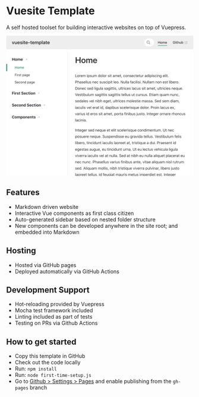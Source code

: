 # Vuesite Template

A self hosted toolset for building interactive websites on top of Vuepress.

![Preview of website - site name navigation, sidebar, front page content](./screenshot.png)

## Features

- Markdown driven website
- Interactive Vue components as first class citizen
- Auto-generated sidebar based on nested folder structure
- New components can be developed anywhere in the site root; and embedded into Markdown

## Hosting

- Hosted via GitHub pages
- Deployed automatically via GitHub Actions

## Development Support

- Hot-reloading provided by Vuepress
- Mocha test framework included
- Linting included as part of tests
- Testing on PRs via Github Actions

## How to get started

- Copy this template in GitHub
- Check out the code locally
- Run: `npm install`
- Run: `node first-time-setup.js`
- Go to [Github > Settings > Pages](https://github.com/connected-web/vuesite-template/settings/pages) and enable publishing from the `gh-pages` branch

